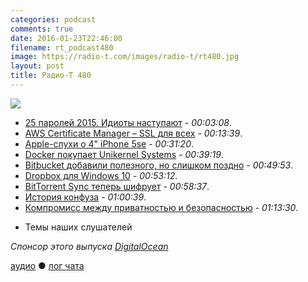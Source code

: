 ```yaml
---
categories: podcast
comments: true
date: 2016-01-23T22:46:00
filename: rt_podcast480
image: https://radio-t.com/images/radio-t/rt480.jpg
layout: post
title: Радио-Т 480
---
```


![](https://radio-t.com/images/radio-t/rt480.jpg)


- [25 паролей 2015. Идиоты наступают](http://gizmodo.com/the-25-most-popular-passwords-of-2015-were-all-such-id-1753591514) - *00:03:08*.
- [AWS Certificate Manager – SSL для всех](https://aws.amazon.com/blogs/aws/new-aws-certificate-manager-deploy-ssltls-based-apps-on-aws/) - *00:13:39*.
- [Apple-слухи о 4" iPhone 5se](http://venturebeat.com/2016/01/22/apple-rumored-to-launch-4-inch-iphone-5se-and-new-apple-watch-models-in-march/) - *00:31:20*.
- [Docker покупает Unikernel Systems](http://techcrunch.com/2016/01/21/docker-acquires-unikernel-systems-as-it-looks-beyond-containers/) - *00:39:19*.
- [Bitbucket добавили полезного, но слишком поздно](http://thenextweb.com/dd/2016/01/21/bitbucket-adds-three-new-features-to-help-remote-teams-work-together/) - *00:49:53*.
- [Dropbox для Windows 10](http://arstechnica.com/information-technology/2016/01/dropboxs-new-windows-10-app-shows-the-highs-and-lows-of-the-platform/) - *00:53:12*.
- [BitTorrent Sync теперь шифрует](http://thenextweb.com/apps/2016/01/21/bittorrent-sync-adds-folder-encryption-and-other-features-for-power-users/) - *00:58:37*.
- [История конфуза](http://daniel.haxx.se/blog/2016/01/19/subject-urgent-warning/) - *01:00:39*.
- [Компромисс между приватностью и безопасностью](http://thenextweb.com/insider/2016/01/18/the-compromise-the-us-government-seeks-in-regards-to-encryptionbackdoors-doesnt-exist/) - *01:13:30*.
* Темы наших слушателей

_Спонсор этого выпуска [DigitalOcean](https://www.digitalocean.com)_

[аудио](http://cdn.radio-t.com/rt_podcast480.mp3) ● [лог чата](http://chat.radio-t.com/logs/radio-t-480.html)
<audio src="http://cdn.radio-t.com/rt_podcast480.mp3" preload="none"></audio>
